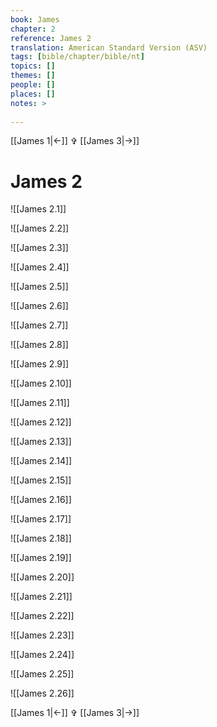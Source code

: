 ```yaml
---
book: James
chapter: 2
reference: James 2
translation: American Standard Version (ASV)
tags: [bible/chapter/bible/nt]
topics: []
themes: []
people: []
places: []
notes: >
  
---
```


[[James 1|<-]] ✞ [[James 3|->]]

# James 2

![[James 2.1]]

![[James 2.2]]

![[James 2.3]]

![[James 2.4]]

![[James 2.5]]

![[James 2.6]]

![[James 2.7]]

![[James 2.8]]

![[James 2.9]]

![[James 2.10]]

![[James 2.11]]

![[James 2.12]]

![[James 2.13]]

![[James 2.14]]

![[James 2.15]]

![[James 2.16]]

![[James 2.17]]

![[James 2.18]]

![[James 2.19]]

![[James 2.20]]

![[James 2.21]]

![[James 2.22]]

![[James 2.23]]

![[James 2.24]]

![[James 2.25]]

![[James 2.26]]

[[James 1|<-]] ✞ [[James 3|->]]
